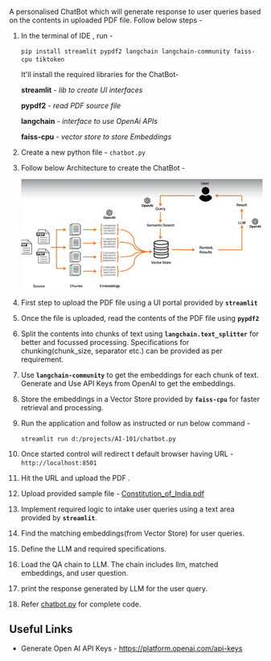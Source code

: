 A personalised ChatBot which will generate response to user queries based on the contents in uploaded PDF file.
Follow below steps - 

1. In the terminal of IDE , run - 

       pip install streamlit pypdf2 langchain langchain-community faiss-cpu tiktoken

    It'll install the required libraries for the ChatBot- 

    **streamlit**  - _lib to create UI interfaces_

    **pypdf2** - _read PDF source file_

    **langchain** - _interface to use OpenAi APIs_

    **faiss-cpu** - _vector store to store Embeddings_

2. Create a new python file - `chatbot.py` 
3. Follow below Architecture to create the ChatBot - 

    ![ScreenShot](/images/chatbot.PNG?raw=true)

4. First step to upload the PDF file using a UI portal provided by **`streamlit`**
5. Once the file is uploaded, read the contents of the PDF file using **`pypdf2`**
6. Split the contents into chunks of text using **`langchain.text_splitter`** for better and focussed processing. Specifications for chunking(chunk_size, separator etc.) can be provided as per requirement.
7. Use **`langchain-community`** to get the embeddings for each chunk of text. Generate and Use API Keys from OpenAI to get the embeddings.
8. Store the embeddings in a Vector Store provided by **`faiss-cpu`** for faster retrieval and processing.
9. Run the application and follow as instructed or run below command - 

       streamlit run d:/projects/AI-101/chatbot.py
10. Once started control will redirect t default browser having URL - `http://localhost:8501`
11. Hit the URL and upload the PDF .
12. Upload provided sample file - [Constitution_of_India.pdf](https://github.com/arijitdeb1/AI-101/blob/main/Constitution_India_subset.pdf)

13. Implement required logic to intake user queries using a text area provided by **`streamlit`**.
14. Find the matching embeddings(from Vector Store) for user queries.
15. Define the LLM and required specifications.
16. Load the QA chain to LLM. The chain includes llm, matched embeddings, and user question.
17. print the response generated by LLM for the user query.
18. Refer [chatbot.py](https://github.com/arijitdeb1/AI-101/blob/main/chatbot.py) for complete code.


## Useful Links
* Generate Open AI API Keys - https://platform.openai.com/api-keys
